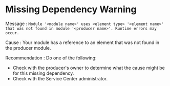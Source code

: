 # Missing Dependency Warning

Message : `Module '<module name>' uses <element type> '<element name>' that was not found in module '<producer name>'. Runtime errors may occur.`

Cause : Your module has a reference to an element that was not found in the producer module.

Recommendation : Do one of the following:

* Check with the producer's owner to determine what the cause might be for this missing dependency.
* Check with the Service Center administrator.

